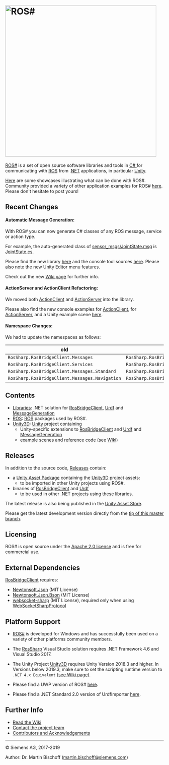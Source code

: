 # [<img src="https://github.com/siemens/ros-sharp/wiki/img/Home_RosSharpLogo.png" width="480" alt ="ROS#"/>](https://github.com/siemens/ros-sharp) #

[ROS#](https://github.com/siemens/ros-sharp) is a set of open source software libraries and tools in [C\# ](https://docs.microsoft.com/de-de/dotnet/csharp/csharp) for communicating with [ROS](http://www.ros.org/) from .[NET](https://www.microsoft.com/net) applications, in particular [Unity](https://unity3d.com/).

[Here](https://github.com/siemens/ros-sharp/wiki/Info_Showcases) are some showcases illustrating what can be done with ROS#.
Community provided a variety of other application examples for ROS# [here](https://github.com/siemens/ros-sharp/issues/20). Please don't hesitate to post yours!

## Recent Changes ##

#### Automatic Message Generation: ####

With ROS# you can now generate C# classes of any ROS message, service or action type.

For example, the auto-generated class of [sensor_msgs/JointState.msg](http://docs.ros.org/melodic/api/sensor_msgs/html/msg/JointState.html) is [JointState.cs](https://github.com/siemens/ros-sharp/blob/master/Libraries/RosBridgeClient/MessageTypes/Sensor/msg/JointState.cs).

Please find the new library [here](https://github.com/siemens/ros-sharp/tree/master/Libraries/MessageGeneration) and the console tool sources [here](https://github.com/siemens/ros-sharp/tree/master/Libraries/MessageGenerationConsoleTool).
Please also note the new Unity Editor menu features.

Check out the new [Wiki page](https://github.com/siemens/ros-sharp/wiki/Dev_NewMessageTypes) for further info.

#### ActionServer and ActionClient Refactoring: ####

We moved both [ActionClient](https://github.com/siemens/ros-sharp/blob/master/Libraries/RosBridgeClient/ActionHandlers/ActionClient.cs) and [ActionServer](https://github.com/siemens/ros-sharp/blob/master/Libraries/RosBridgeClient/ActionHandlers/ActionServer.cs) into the library.

Please also find the new console examples for [ActionClient](https://github.com/siemens/ros-sharp/blob/master/Libraries/RosBridgeClientTest/FibonacciActionClientConsoleExample.cs), for [ActionServer](https://github.com/siemens/ros-sharp/blob/master/Libraries/RosBridgeClientTest/FibonacciActionServerConsoleExample.cs), and a Unity example scene [here](https://github.com/siemens/ros-sharp/blob/master/Unity3D/Assets/RosSharp/Scenes/FibonacciActionScene.unity).

#### Namespace Changes: ####

We had to update the namespaces as follows:

| old                                            | new                                         |
|------------------------------------------------|---------------------------------------------|
| `RosSharp.RosBridgeClient.Messages`            |`RosSharp.RosBridgeClient.MessageTypes`      |
|`RosSharp.RosBridgeClient.Services`             | `RosSharp.RosBridgeClient.MessageTypes`     |
| `RosSharp.RosBridgeClient.Messages.Standard`   | `RosSharp.RosBridgeClient.MessageTypes.Std` |
| `RosSharp.RosBridgeClient.Messages.Navigation` | `RosSharp.RosBridgeClient.MessageTypes.Nav` |

## Contents ##

* [Libraries](https://github.com/siemens/ros-sharp/tree/master/Libraries): .NET solution for
[RosBridgeClient](https://github.com/siemens/ros-sharp/tree/master/Libraries/RosBridgeClient),
[Urdf](https://github.com/siemens/ros-sharp/tree/master/Libraries/Urdf) and
[MessageGeneration](https://github.com/siemens/ros-sharp/tree/master/Libraries/MessageGeneration)
* [ROS](https://github.com/siemens/ros-sharp/tree/master/ROS):  [ROS](http://wiki.ros.org/) packages used by ROS#.
* [Unity3D](https://github.com/siemens/ros-sharp/tree/master/Unity3D): [Unity](https://unity3d.com/) project containing
  * Unity-specific extensions to
   [RosBridgeClient](https://github.com/siemens/ros-sharp/tree/master/Libraries/RosBridgeClient) and
   [Urdf](https://github.com/siemens/ros-sharp/tree/master/Libraries/UrdfImporter) and
   [MessageGeneration](https://github.com/siemens/ros-sharp/tree/master/Libraries/MessageGeneration)
  * example scenes and reference code (see [Wiki](https://github.com/siemens/ros-sharp/wiki))

## Releases ##

In addition to the source code, [Releases](https://github.com/siemens/ros-sharp/releases) contain:

* a [Unity Asset Package](https://docs.unity3d.com/Manual/AssetPackages.html) containing the [Unity3D](https://github.com/siemens/ros-sharp/tree/master/Unity3D) project assets:
  * to be imported in other Unity projects using ROS#.
* binaries of [RosBridgeClient](https://github.com/siemens/ros-sharp/tree/master/Libraries/RosBridgeClient) and [Urdf](https://github.com/siemens/ros-sharp/tree/master/Libraries/Urdf)
  * to be used in other .NET projects using these libraries.

The latest release is also being published in the [Unity Asset Store](https://assetstore.unity.com/packages/tools/physics/ros-ros-unity-communication-package-107085).

Please get the latest development version directly from the [tip of this master branch](https://github.com/siemens/ros-sharp).

## Licensing ##

ROS# is open source under the [Apache 2.0 license](http://www.apache.org/licenses/LICENSE-2.0) and is free for commercial use.

## External Dependencies ##

[RosBridgeClient](https://github.com/siemens/ros-sharp/tree/master/Libraries/RosBridgeClient) requires:
* [Newtonsoft.Json](https://github.com/JamesNK/Newtonsoft.Json) (MIT License)
* [Newtonsoft.Json.Bson](https://github.com/JamesNK/Newtonsoft.Json.Bson) (MIT License)
* [websocket-sharp](https://github.com/sta/websocket-sharp) (MIT License), required only when using [WebSocketSharpProtocol](https://github.com/siemens/ros-sharp/tree/master/Libraries/RosBridgeClient/Protocols/WebSocketSharpProtocol.cs)

## Platform Support ##

* [ROS#](https://github.com/siemens/ros-sharp) is developed for Windows and has successfully been used on a variety of other platforms community members.

* The [RosSharp](https://github.com/siemens/ros-sharp/tree/master/Libraries/) Visual Studio solution requires .NET Framework 4.6 and Visual Studio 2017.
* The Unity Project [Unity3D](https://github.com/siemens/ros-sharp/tree/master/Unity3D) requires Unity Version 2018.3 and higher.
In Versions below 2019.3, make sure to set the scripting runtime version to `.NET 4.x Equivalent` ([see Wiki page](https://github.com/siemens/ros-sharp/wiki/User_Inst_Unity3DOnWindows)).

* Please find a UWP version of ROS# [here](https://github.com/dwhit/ros-sharp).
* Please find a .NET Standard 2.0 version of UrdfImporter [here](https://github.com/blommers/UdrfImporter).

## Further Info ##

* [Read the Wiki](https://github.com/siemens/ros-sharp/wiki)
* [Contact the project team](mailto:ros-sharp.ct@siemens.com)
* [Contributors and Acknowledgements](https://github.com/siemens/ros-sharp/wiki/Info_Acknowledgements)

---

© Siemens AG, 2017-2019

Author: Dr. Martin Bischoff (martin.bischoff@siemens.com)

